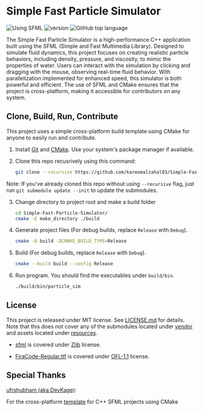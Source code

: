 # Simple Fast Particle Simulator

![Using SFML](https://img.shields.io/badge/using-SFML-green)
![version](https://img.shields.io/badge/version-0.1.0-orange)
![GitHub top language](https://img.shields.io/github/languages/top/kareemalzahal03/Simple-Fast-Particle-Sim)

The Simple Fast Particle Simulator is a high-performance C++ application built using the SFML (Simple and Fast Multimedia Library). Designed to simulate fluid dynamics, this project focuses on creating realistic particle behaviors, including density, pressure, and viscosity, to mimic the properties of water. Users can interact with the simulation by clicking and dragging with the mouse, observing real-time fluid behavior. With parallelization implemented for enhanced speed, this simulator is both powerful and efficient. The use of SFML and CMake ensures that the project is cross-platform, making it accessible for contributors on any system.

## Clone, Build, Run, Contribute

This project uses a simple cross-platform build template using CMake for anyone to easily run and contribute.

1. Install [Git](https://github.com/git-guides/install-git) and [CMake](https://cmake.org/download/). Use your system's package manager if available.

2. Clone this repo recusrively using this command:

    ```bash
    git clone --recursive https://github.com/kareemalzahal03/Simple-Fast-Particle-Simulator.git
    ```

Note: If you've already cloned this repo without using `--recursive` flag, just run `git submodule update --init` to update the submodules.

3. Change directory to project root and make a build folder

    ```bash
    cd Simple-Fast-Particle-Simulator/
    cmake -E make_directory ./build
    ```

4. Generate project files (For debug builds, replace `Release` with `Debug`).

    ```bash
    cmake -B build -DCMAKE_BUILD_TYPE=Release
    ```

5. Build (For debug builds, replace `Release` with `Debug`).

    ```bash
    cmake --build build --config Release
    ```

6. Run program. You should find the executables under `build/bin`.

    ```bash
    ./build/bin/particle_sim
    ```

## License

This project is released under MIT license. See [LICENSE.md](LICENSE.md) for details. Note that this does not cover any of the submodules located under [vendor](vendors/) and assets located under [resources](resources/).

- [sfml](vendors/sfml/) is covered under [Zlib](vendors/sfml/license.md) license.

- [FiraCode-Regular.ttf](resourcs/FiraCode-Regular.ttf) is covered under [OFL-1.1](https://github.com/tonsky/FiraCode/blob/master/LICENSE) license.

## Special Thanks

[ufrshubham (aka DevKage)](https://github.com/ufrshubham):

For the cross-platform [template](https://github.com/ufrshubham/sfml-project-template) for C++ SFML projects using CMake
